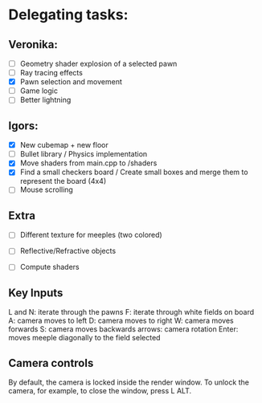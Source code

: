 # Delegating tasks:
## Veronika:
- [ ] Geometry shader explosion of a selected pawn
- [ ] Ray tracing effects
- [x] Pawn selection and movement
- [ ] Game logic
- [ ] Better lightning

## Igors:
- [x] New cubemap + new floor
- [ ] Bullet library / Physics implementation
- [x] Move shaders from main.cpp to /shaders
- [x] Find a small checkers board / Create small boxes and merge them to represent the board (4x4)
- [ ] Mouse scrolling

## Extra
- [ ] Different texture for meeples (two colored)
- [ ] Reflective/Refractive objects
- [ ] Compute shaders


## Key Inputs
L and N: iterate through the pawns
F: iterate through white fields on board
A: camera moves to left
D: camera moves to right
W: camera moves forwards
S: camera moves backwards
arrows: camera rotation
Enter: moves meeple diagonally to the field selected

## Camera controls
By default, the camera is locked inside the render window. To unlock the camera, for example, to close the window, press L ALT.